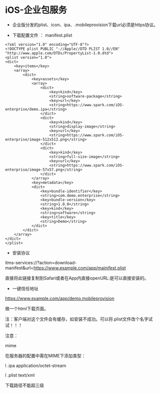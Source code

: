 # iOS-企业包服务

- 企业版分发的plist、icon、ipa、.mobileprovision下载url必须是https协议。

- 下载配置文件 ： manifest.plist

```
<?xml version="1.0" encoding="UTF-8"?>
<!DOCTYPE plist PUBLIC "-//Apple//DTD PLIST 1.0//EN" "http://www.apple.com/DTDs/PropertyList-1.0.dtd">
<plist version="1.0">
<dict>
    <key>items</key>
    <array>
        <dict>
            <key>assets</key>
            <array>
                <dict>
                    <key>kind</key>
                    <string>software-package</string>
                    <key>url</key>
                    <string>https://www.spark.com/iOS-enterprise/demo.ipa</string>
                </dict>
                <dict>
                    <key>kind</key>
                    <string>display-image</string>
                    <key>url</key>
                    <string>https://www.spark.com/iOS-enterprise/image-512x512.png</string>
                </dict>
                <dict>
                    <key>kind</key>
                    <string>full-size-image</string>
                    <key>url</key>
                    <string>https://www.spark.com/iOS-enterprise/image-57x57.png</string>
                </dict>
            </array>
            <key>metadata</key>
            <dict>
                <key>bundle-identifier</key>
                <string>com.demo.enterprise</string>
                <key>bundle-version</key>
                <string>1.0.0</string>
                <key>kind</key>
                <string>software</string>
                <key>title</key>
                <string>Demo</string>
            </dict>
        </dict>
    </array>
</dict>
</plist>  

```


- 安装协议

itms-services://?action=download-manifest&amp;url=https://www.example.com/app/mainifest.plist

直接将此链接复制到Safari或者在App内直接openURL:是可以直接安装的。

- 一键信任地址

https://www.example.com/app/demo.mobileprovision


做一个html下载页面。

注：客户端对这个文件会有缓存，如安装不成功。可以将.plist文件改个名字试试！！！

注意：

mime

在服务器的配置中需在MIME下添加类型：

l  .ipa application/octet-stream

l  .plist text/xml

下载路径不能超三级
